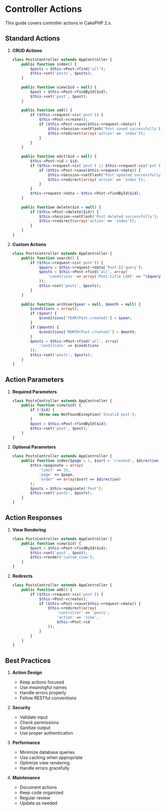 # Controller Actions

This guide covers controller actions in CakePHP 2.x.

## Standard Actions

1. **CRUD Actions**
   ```php
   class PostsController extends AppController {
       public function index() {
           $posts = $this->Post->find('all');
           $this->set('posts', $posts);
       }
       
       public function view($id = null) {
           $post = $this->Post->findById($id);
           $this->set('post', $post);
       }
       
       public function add() {
           if ($this->request->is('post')) {
               $this->Post->create();
               if ($this->Post->save($this->request->data)) {
                   $this->Session->setFlash('Post saved successfully');
                   $this->redirect(array('action' => 'index'));
               }
           }
       }
       
       public function edit($id = null) {
           $this->Post->id = $id;
           if ($this->request->is('post') || $this->request->is('put')) {
               if ($this->Post->save($this->request->data)) {
                   $this->Session->setFlash('Post updated successfully');
                   $this->redirect(array('action' => 'index'));
               }
           }
           $this->request->data = $this->Post->findById($id);
       }
       
       public function delete($id = null) {
           if ($this->Post->delete($id)) {
               $this->Session->setFlash('Post deleted successfully');
               $this->redirect(array('action' => 'index'));
           }
       }
   }
   ```

2. **Custom Actions**
   ```php
   class PostsController extends AppController {
       public function search() {
           if ($this->request->is('post')) {
               $query = $this->request->data['Post']['query'];
               $posts = $this->Post->find('all', array(
                   'conditions' => array('Post.title LIKE' => "%$query%")
               ));
               $this->set('posts', $posts);
           }
       }
       
       public function archive($year = null, $month = null) {
           $conditions = array();
           if ($year) {
               $conditions['YEAR(Post.created)'] = $year;
           }
           if ($month) {
               $conditions['MONTH(Post.created)'] = $month;
           }
           $posts = $this->Post->find('all', array(
               'conditions' => $conditions
           ));
           $this->set('posts', $posts);
       }
   }
   ```

## Action Parameters

1. **Required Parameters**
   ```php
   class PostsController extends AppController {
       public function view($id) {
           if (!$id) {
               throw new NotFoundException('Invalid post');
           }
           $post = $this->Post->findById($id);
           $this->set('post', $post);
       }
   }
   ```

2. **Optional Parameters**
   ```php
   class PostsController extends AppController {
       public function index($page = 1, $sort = 'created', $direction = 'desc') {
           $this->paginate = array(
               'limit' => 10,
               'page' => $page,
               'order' => array($sort => $direction)
           );
           $posts = $this->paginate('Post');
           $this->set('posts', $posts);
       }
   }
   ```

## Action Responses

1. **View Rendering**
   ```php
   class PostsController extends AppController {
       public function view($id) {
           $post = $this->Post->findById($id);
           $this->set('post', $post);
           $this->render('custom_view');
       }
   }
   ```

2. **Redirects**
   ```php
   class PostsController extends AppController {
       public function add() {
           if ($this->request->is('post')) {
               $this->Post->create();
               if ($this->Post->save($this->request->data)) {
                   $this->redirect(array(
                       'controller' => 'posts',
                       'action' => 'view',
                       $this->Post->id
                   ));
               }
           }
       }
   }
   ```

## Best Practices

1. **Action Design**
   - Keep actions focused
   - Use meaningful names
   - Handle errors properly
   - Follow RESTful conventions

2. **Security**
   - Validate input
   - Check permissions
   - Sanitize output
   - Use proper authentication

3. **Performance**
   - Minimize database queries
   - Use caching when appropriate
   - Optimize view rendering
   - Handle errors gracefully

4. **Maintenance**
   - Document actions
   - Keep code organized
   - Regular review
   - Update as needed 